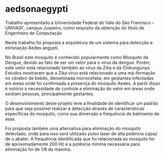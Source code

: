 # aedsonaegypti
Trabalho apresentado a Universidade Federal do Vale do São Francisco – UNIVASF, campus Juazeiro, como requisito da obtenção do título de Engenheiro de Computação

Neste trabalho foi proposta a arquitetura de um sistema para detecção e eliminação Aedes aegypti. 
 
No Brasil este mosquito é conhecido popularmente como Mosquito da Dengue, devido ao fato de ser um vetor para o vírus da dengue. Porém, este vetor está relacionado também ao vírus da Zika e da Chikungunya. Estudos mostraram que a Zika vírus está relacionado a uma má-formação no cérebro de bebês, denominada microcefalia, em gestantes infectadas em áreas onde foi confirmada a presença do mosquito Aedes. A partir disso é notório a necessidade de controle e eliminação do vetor em áreas onde existam pessoas, principalmente gestantes. 

O desenvolvimento deste projeto teve a finalidade de identificar um padrão para que seja possível realizar a detecção através de características específicas do mosquito, como sua dimensão e frequência de batimento de asas. 

Foi proposta também uma alternativa para eliminação do mosquito detectado, onde para isso será utilizado pulso laser de alta potência capaz de o abater. A frequência identificada que foi relacionada ao mosquito foi de aproximadamente 200 Hz e a potência mínima necessária para eliminação foi de 1/8 da máxima. 

